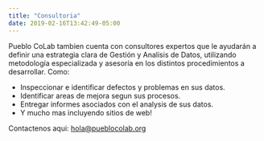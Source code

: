 ```yaml
---
title: "Consultoria"
date: 2019-02-16T13:42:49-05:00
---
```


Pueblo CoLab tambien cuenta con consultores expertos que le ayudarán a definir una estrategia clara de Gestión y Analisis de Datos, utilizando metodología especializada y asesoría en los distintos procedimientos a desarrollar. Como:

- Inspeccionar e identificar defectos y problemas en sus datos.
- Identificar areas de mejora segun sus procesos.
- Entregar informes asociados con el analysis de sus datos.
- Y mucho mas incluyendo sitios de web!

Contactenos aqui: [hola@pueblocolab.org](mailto:hola@pueblocola.org)